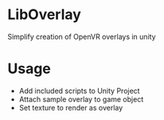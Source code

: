 # LibOverlay

Simplify creation of OpenVR overlays in unity

# Usage

- Add included scripts to Unity Project
- Attach sample overlay to game object
- Set texture to render as overlay